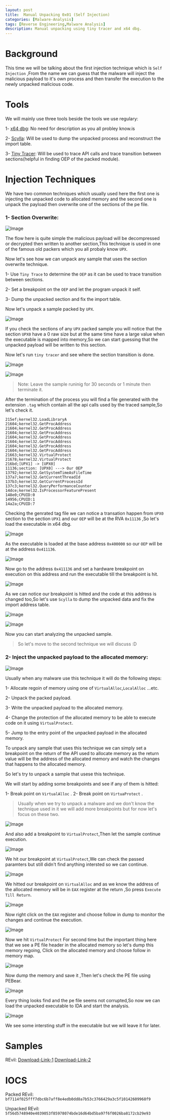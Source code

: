 ```yaml
---
layout: post
title:  Manual Unpacking 0x01 (Self Injection)
categories: [Malware-Analysis]
tags: [Reverse Engineering,Malware Analysis]
description: Manual unpacking using tiny tracer and x64 dbg.
---
```

# Background
This time we will be talking about the first injection technique which is `Self Injection` ,From the name we can guess that the malware will inject the malicious payload to it's own process and then transfer the execution to the newly unpacked malicious code.

# Tools
We will mainly use three tools beside the tools we use regulary:

1- [x64 dbg](https://x64dbg.com/): No need for description as you all probley know.is 

2- [Scylla](https://github.com/NtQuery/Scylla): Will be used to dump the unpacked process and reconstruct the import table.

3- [Tiny Tracer](https://github.com/hasherezade/tiny_tracer): Will be used to trace API calls and trace transition between sections(helpful in finding OEP of the packed module).

# Injection Techniques
We have two common techniques which usually used here the first one is injecting the unpacked code to allocated memory and the second one is unpack the payload then overwrite one of the sections of the pe file.

### 1- Section Overwrite:


![Image](https://github.com/joezid/joezid.github.io/raw/main/Images/Manual%20unpacking/packing_dia2.png)

The flow here is quite simple the malicious payload will be decompressed or decrypted then written to another section,This technique is used in one of the famous old packers which you all probaly know `UPX`.

Now let's see how we can unpack any sample that uses the section overwrite technique.

1- Use `Tiny Trace` to determine the `OEP` as it can be used to trace transition between sections.

2- Set a breakpoint on the `OEP` and let the program unpack it self.

3- Dump the unpacked section and fix the import table.

Now let's unpack a sample packed by `UPX`.

![Image](https://github.com/joezid/joezid.github.io/raw/main/Images/Manual%20unpacking/up.PNG)

If you check the sections of any `UPX` packed sample you will notice that the section `UPX0` have a 0 raw size but at the same time have a large value when the executable is mapped into memory,So we can start guessing that the unpacked payload will be written to this section.

Now let's run `tiny tracer` and see where the section transition is done.

![Image](https://github.com/joezid/joezid.github.io/raw/main/Images/Manual%20unpacking/rn_p.png)

![Image](https://github.com/joezid/joezid.github.io/raw/main/Images/Manual%20unpacking/p_2.PNG)


> Note: Leave the sample runinig for 30 seconds or 1 minute then terminate it.

After the termination of the process you will find a file generated with the extension `.tag` which contain all the api calls used by the traced sample,So let's check it.

```
215ef;kernel32.LoadLibraryA
21604;kernel32.GetProcAddress
21604;kernel32.GetProcAddress
21604;kernel32.GetProcAddress
21604;kernel32.GetProcAddress
21604;kernel32.GetProcAddress
21604;kernel32.GetProcAddress
21604;kernel32.GetProcAddress
21663;kernel32.VirtualProtect
21678;kernel32.VirtualProtect
216bd;[UPX1] -> [UPX0]
11136;section: [UPX0] ---> Our OEP
13792;kernel32.GetSystemTimeAsFileTime
137a7;kernel32.GetCurrentThreadId
137b3;kernel32.GetCurrentProcessId
137c3;kernel32.QueryPerformanceCounter
14dce;kernel32.IsProcessorFeaturePresent
148e0;CPUID:0
14956;CPUID:1
14a2a;CPUID:7
```
Checking the genrated tag file we can notice a transation happen from `UPX0` section to the section `UPX1` and our `OEP` will be at the RVA `0x11136` ,So let's load the executable in x64 dbg.


![Image](https://github.com/joezid/joezid.github.io/raw/main/Images/Manual%20unpacking/bas.png)

As the executable is loaded at the base address `0x400000` so our `OEP` will be at the address `0x411136`.

![Image](https://github.com/joezid/joezid.github.io/raw/main/Images/Manual%20unpacking/add.png)

Now go to the address `0x411136` and set a hardware breakpoint on execution on this address and run the executable till the breakpoint is hit.

![Image](https://github.com/joezid/joezid.github.io/raw/main/Images/Manual%20unpacking/unp_1.PNG)

As we can notice our breakpoint is hitted and the code at this address is changed too,So let's use `Scylla` to dump the unpacked data and fix the import address table.

![Image](https://github.com/joezid/joezid.github.io/raw/main/Images/Manual%20unpacking/dump_1.png)


![Image](https://github.com/joezid/joezid.github.io/raw/main/Images/Manual%20unpacking/dump_3.png)

Now you can start analyzing the unpacked sample.


> So let's move to the second technique we will discuss :D


### 2- Inject the unpacked payload to the allocated memory:


![Image](https://github.com/joezid/joezid.github.io/raw/main/Images/Manual%20unpacking/vir.gif)


Usually when any malware use this technique it will do the following steps:

1- Allocate regoin of memory using one of `VirtualAlloc`,`LocalAlloc` ...etc.

2- Unpack the packed payload.

3- Write the unpacked payload to the allocated memory.

4- Change the protection of the allocated memory to be able to execute code on it using `VirtualProtect`. 

5- Jump to the entry point of the unpacked payload in the allocated memory.

To unpack any sample that uses this technique we can simply set a breakpoint on the return of the API used to allocate memory as the return value will be the address of the allocated memory and watch the changes that happens to the allocated memory.

So let's try to unpack a sample that usese this technique.

We will start by adding some breakpoints and see if any of them is hitted:

1- Break point on `VirtualAlloc` .
2- Break point on `VirtuaProtect` .

> Usually when we try to unpack a malware and we don't know the technique used in it we will add more breakpoints but for now let's focus on these two.


![Image](https://github.com/joezid/joezid.github.io/raw/main/Images/Manual%20unpacking/bp_vir.PNG)

And also add a breakpoint to `VirtualProtect`,Then let the sample continue execution.

![Image](https://github.com/joezid/joezid.github.io/raw/main/Images/Manual%20unpacking/vir_vp.PNG)

We hit our breakpoint at `VirtualProtect`,We can check the passed paramters but still didn't find anything intersted so we can continue.

![Image](https://github.com/joezid/joezid.github.io/raw/main/Images/Manual%20unpacking/alloc.PNG)

We hitted our breakpoint on `VirtualAlloc` and as we know the address of the allocated memory will be in `EAX` register at the return ,So press `Execute Till Return`.

![Image](https://github.com/joezid/joezid.github.io/raw/main/Images/Manual%20unpacking/alloc_2.PNG)

Now right click on the `EAX` register and choose follow in dump to monitor the changes and continue the execution.

![Image](https://github.com/joezid/joezid.github.io/raw/main/Images/Manual%20unpacking/vp_2.PNG)

Now we hit `VirtualProtect` For second time but the important thing here that we see a PE file header in the allocated memory so let's dump this memory regoing, Click on the allocated memory and choose follow in memory map.

![Image](https://github.com/joezid/joezid.github.io/raw/main/Images/Manual%20unpacking/dmp.png)

Now dump the memory and save it ,Then let's check the PE file using PEBear.

![Image](https://github.com/joezid/joezid.github.io/raw/main/Images/Manual%20unpacking/bp_e.PNG)

Every thing looks find and the pe file seems not corrupted,So now we can load the unpacked executable to IDA and start the analysis.

![Image](https://github.com/joezid/joezid.github.io/raw/main/Images/Manual%20unpacking/rev_fin.PNG)

We see some intersting stuff in the executable but we will leave it for later.

# Samples

REvil: [Download-Link-1](https://app.any.run/tasks/e163502e-3334-46d9-aeb7-e5c925b64af7/)
       [Download-Link-2](https://malshare.com/sample.php?action=detail&hash=61c19e7ce627da9b5004371f867a47d3)       

# IOCS

Packed REvil:   `bf7114f025fff7dbc6b7aff8e4edb0dd8a7b53c3766429a3c5f10142609968f9`

Unpacked REvil: `5f56d5748940e4039053f85978074bde16d64bd5ba97f6f0026ba8172cb29e93`









